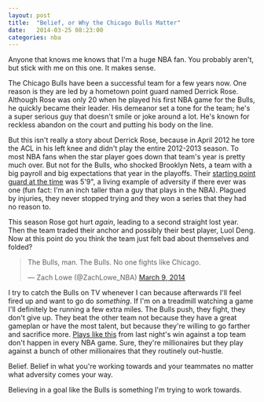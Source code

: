 ```yaml
---
layout: post
title:  "Belief, or Why the Chicago Bulls Matter"
date:   2014-03-25 08:23:00
categories: nba
---
```


Anyone that knows me knows that I'm a huge NBA fan. You probably aren't, but stick with me on this one. It makes sense.  

The Chicago Bulls have been a successful team for a few years now. One reason is they are led by a hometown point guard named Derrick Rose. Although Rose was only 20 when he played his first NBA game for the Bulls, he quickly became their leader. His demeanor set a tone for the team; he's a super serious guy that doesn't smile or joke around a lot. He's known for reckless abandon on the court and putting his body on the line.  

But this isn't really a story about Derrick Rose, because in April 2012 he tore the ACL in his left knee and didn't play the entire 2012-2013 season. To most NBA fans when the star player goes down that team's year is pretty much over. But not for the Bulls, who shocked Brooklyn Nets, a team with a big payroll and big expectations that year in the playoffs. Their [starting point guard at the time](http://en.wikipedia.org/wiki/Nate_Robinson) was 5'9", a living example of adversity if there ever was one (fun fact: I'm an inch taller than a guy that plays in the NBA).  Plagued by injuries, they never stopped trying and they won a series that they had no reason to.  

This season Rose got hurt *again*, leading to a second straight lost year. Then the team traded their anchor and possibly their best player, Luol Deng. Now at this point do you think the team just felt bad about themselves and folded?

<blockquote class="twitter-tweet" lang="en"><p>The Bulls, man. The Bulls. No one fights like Chicago.</p>&mdash; Zach Lowe (@ZachLowe_NBA) <a href="https://twitter.com/ZachLowe_NBA/statuses/442746662071840769">March 9, 2014</a></blockquote>
<script async src="//platform.twitter.com/widgets.js" charset="utf-8"></script>

I try to catch the Bulls on TV whenever I can because afterwards I'll feel fired up and want to go do *something*. If I'm on a treadmill watching a game I'll definitely be running a few extra miles. The Bulls push, they fight, they don't give up. They beat the other team not because they have a great gameplan or have the most talent, but because they're willing to go farther and sacrifice more. [Plays like this](http://youtu.be/DmkeohReH4U?t=1m29s) from last night's win against a top team don't happen in every NBA game.  Sure, they're millionaires but they play against a bunch of other millionaires that they routinely out-hustle.

Belief. Belief in what you're working towards and your teammates no matter what adversity comes your way.  

Believing in a goal like the Bulls is something I'm trying to work towards.



